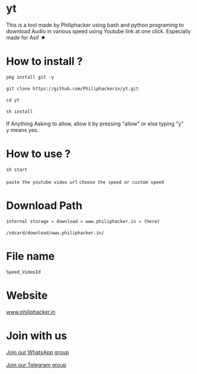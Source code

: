 # yt
This is a tool made by Philiphacker using bash and python programing to download Audio in various speed using Youtube link at one click. Especially made for Asif ★

# How to install ?
`pkg install git -y` <br/><br/>
`git clone https://github.com/Philiphackerzx/yt.git` <br/><br/>
`cd yt` <br/><br/>
`sh install`
<br/><br/>
If Anything Asking to allow, allow it by pressing "allow" or else typing "y" <br/>
y means yes.

# How to use ?
`sh start` <br/><br/>
`paste the youtube video url`
`choose the speed or custom speed`

# Download Path
`internal storage » download » www.philiphacker.in » (here)` <br/><br/>
`/sdcard/download/www.philiphacker.in/`

# File name
`Speed_VideoId`

# Website
<a href="https://philiphacker.in">www.philiphacker.in</a>

# Join with us
<a href="https://philiphacker.in/p/whatsapp">Join our WhatsApp group</a>
<br/><br/><a href="https://philiphacker.in/p/telegram">Join our Telegram group</a>
